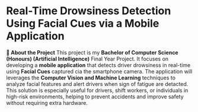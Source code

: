 # Real-Time Drowsiness Detection Using Facial Cues via a Mobile Application

**📌 About the Project**
This project is my **Bachelor of Computer Science (Honours) (Artificial Intelligence)** Final Year Project.
It focuses on developing a **mobile application** that detects driver drowsiness in real-time using **Facial Cues** captured cia the smartphone camera.
The application will leverages the **Computer Vision and Machine Learning** techniques to analyze facial features and alert drivers when sign of fatigue are detacted. This solution is especially useful for drivers, shift workers, or individuals in high-risk environments, helping to prevent accidents and improve safety without requiring extra hardware.
